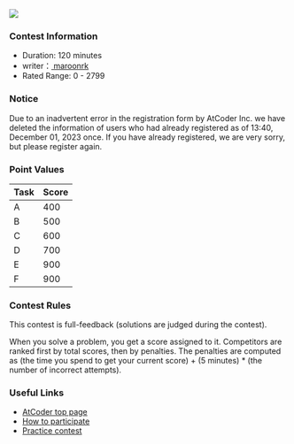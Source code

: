 
<div>

<div>

<img src="https://img.atcoder.jp/arc169/6e2d0158a5183d7e87017c8cbcbab454.png">

</img>

</div>

<span>

<span>

### **Contest Information**

<section>

<ul>

<li>
Duration: 120 minutes
</li>

<li>
writer：<a href="https://atcoder.jp/contests/arc169/users/maroonrk">
<span>
maroonrk
</span>
</a>
</li>

<li>
Rated Range: 0 - 
<span>
2799
</span>

</li>

</ul>

</section>

### **Notice**

<section>
Due to an inadvertent error in the registration form by AtCoder Inc. we have deleted the information of users who had already registered as of 13:40, December 01, 2023 once. If you have already registered, we are very sorry, but please register again.
        
</section>

### **Point Values**

<div>

<div>

<table>

<thead>

<tr>

<th>
Task
</th>

<th>
Score
</th>

</tr>

</thead>

<tbody>

<tr>

<td>
A
</td>

<td>
400
</td>

</tr>

<tr>

<td>
B
</td>

<td>
500
</td>

</tr>

<tr>

<td>
C
</td>

<td>
600
</td>

</tr>

<tr>

<td>
D
</td>

<td>
700
</td>

</tr>

<tr>

<td>
E
</td>

<td>
900
</td>

</tr>

<tr>

<td>
F
</td>

<td>
900
</td>

</tr>

</tbody>

</table>

</div>

</div>

### **Contest Rules**
This contest is full-feedback (solutions are judged during the contest).
        

When you solve a problem, you get a score assigned to it.
        Competitors are ranked first by total scores, then by penalties.
        The penalties are computed as (the time you spend to get your current score) + (5 minutes) * (the
        number of
        incorrect attempts).
        


### **Useful Links**

<ul>

<li>
<a href="https://atcoder.jp/">AtCoder top page</a>
</li>

<li>
<a href="https://atcoder.jp/post/2">How to participate</a>
</li>

<li>
<a href="https://atcoder.jp/contests/practice">Practice contest</a>
</li>

</ul>

</span>

</span>

</div>
